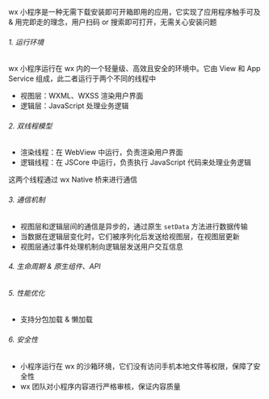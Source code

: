 wx 小程序是一种无需下载安装即可开箱即用的应用，它实现了应用程序触手可及 & 用完即走的理念，用户扫码 or 搜索即可打开，无需关心安装问题

###### 1. 运行环境

wx 小程序运行在 wx 内的一个轻量级、高效且安全的环境中。它由 View 和 App Service 组成，此二者运行于两个不同的线程中

- 视图层：WXML、WXSS 渲染用户界面
- 逻辑层：JavaScript 处理业务逻辑

###### 2. 双线程模型

- 渲染线程：在 WebView 中运行，负责渲染用户界面
- 逻辑线程：在 JSCore 中运行，负责执行 JavaScript 代码来处理业务逻辑

这两个线程通过 wx Native 桥来进行通信

###### 3. 通信机制

- 视图层和逻辑层间的通信是异步的，通过原生 `setData` 方法进行数据传输
- 当数据在逻辑层变化时，它们被序列化后发送给视图层，在视图层更新
- 视图层通过事件处理机制向逻辑层发送用户交互信息

###### 4. 生命周期 & 原生组件、API

###### 5. 性能优化

- 支持分包加载 & 懒加载

###### 6. 安全性

- 小程序运行在 wx 的沙箱环境，它们没有访问手机本地文件等权限，保障了安全性
- wx 团队对小程序内容进行严格审核，保证内容质量


